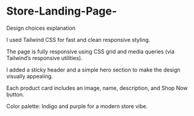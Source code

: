 # Store-Landing-Page-
Design choices explanation 

I used Tailwind CSS for fast and clean responsive styling.

The page is fully responsive using CSS grid and media queries (via Tailwind’s responsive utilities).

I added a sticky header and a simple hero section to make the design visually appealing.

Each product card includes an image, name, description, and Shop Now button.

Color palette: Indigo and purple for a modern store vibe.
